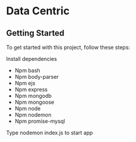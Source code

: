 # Data Centric 

## Getting Started

To get started with this project, follow these steps:

Install dependencies
  - Npm bash
  - Npm body-parser
  - Npm ejs
  - Npm express
  - Npm mongodb 
  - Npm mongoose 
  - Npm node
  - Npm nodemon
  - Npm promise-mysql

Type nodemon index.js to start app

